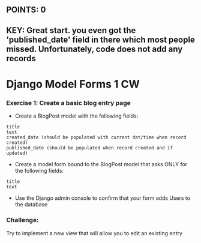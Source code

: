 ## POINTS: 0
## KEY: Great start. you even got the 'published_date' field in there which most people missed. Unfortunately, code does not add any records

# Django Model Forms 1 CW

### Exercise 1: Create a basic blog entry page
* Create a BlogPost model with the following fields:
```
title
text
created_date (should be populated with current dat/time when record created)
published_date (should be populated when record created and if updated)
```
* Create a model form bound to the BlogPost model that asks ONLY for the following fields:
```
title
text
```
* Use the Django admin console to confirm that your form adds Users to the database

### Challenge:
Try to implement a new view that will allow you to edit an existing entry

